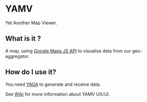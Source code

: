 # YAMV
Yet Another Map Viewer.

## What is it ?
A map, using [Google Maps JS API](https://developers.google.com/maps/documentation/javascript/tutorial) to visualise data from our geo-aggregator.

## How do I use it?

You need [YAGA](https://github.com/BigStructureTeam/YAGA) to generate and receive data.


See [Wiki](https://github.com/BigStructureTeam/YAMV/wiki) for more information about YAMV UX/UI.
